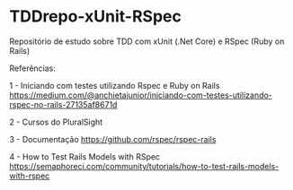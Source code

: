 # TDDrepo-xUnit-RSpec
Repositório de estudo sobre TDD com xUnit (.Net Core) e RSpec (Ruby on Rails)


Referências:

1 - Iniciando com testes utilizando Rspec e Ruby on Rails
https://medium.com/@anchietajunior/iniciando-com-testes-utilizando-rspec-no-rails-27135af8671d

2 - Cursos do PluralSight

3 - Documentação
https://github.com/rspec/rspec-rails

4 - How to Test Rails Models with RSpec
https://semaphoreci.com/community/tutorials/how-to-test-rails-models-with-rspec

